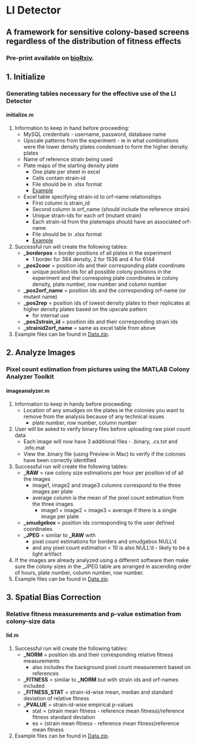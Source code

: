 # LI Detector
## A framework for sensitive colony-based screens regardless of the distribution of fitness effects
### Pre-print available on [bioRxiv](https://doi.org/10.1101/2020.06.27.175216).

## 1. Initialize
### Generating tables necessary for the effective use of the LI Detector
#### initialize.m

1. Information to keep in hand before proceeding:
    - MySQL credentials - username, password, database name
    - Upscale patterns from the experiment - ie in what combinations were the lower density plates condensed to form the higher density plates
    - Name of reference strain being used
    - Plate maps of the starting density plate
        - One plate per sheet in excel
        - Cells contain strain-id
        - File should be in .xlsx format
        - [Example](https://pitt-my.sharepoint.com/:x:/g/personal/sbp29_pitt_edu/EUqQET4XWYtNktm35JmFjrkBugFrj3fPiRk_Mk2MjN2MQQ)
    - Excel table specifying strain-id to orf-name relationships
        - First column is strain_id
        - Second column is orf_name (should include the reference strain)
        - Unique strain-ids for each orf (mutant strain)
        - Each strain-id from the platemaps should have an associated orf-name
        - File should be in .xlsx format
        - [Example](https://pitt-my.sharepoint.com/:x:/g/personal/sbp29_pitt_edu/EX_KyGzwFp9DvrcKN9pwREcBeWoA4viPlbWRnVuCxlKw6A)
2. Successful run will create the following tables:
    - <strong>_borderpos</strong> = border positions of all plates in the experiment
        - 1 border for 384 density, 2 for 1536 and 4 for 6144
    - <strong>_pos2coor</strong> = position ids and their corresponding plate coordinate
        - unique position ids for all possible colony positions in the experiment and thei correspoing plate coordinates ie colony density, plate number, row number and column number
    - <strong>_pos2orf_name</strong> = position ids and the corresponding orf-name (or mutant name)
    - <strong>_pos2rep</strong> = position ids of lowest density plates to their replicates at higher density plates based on the upscale pattern
        - for internal use
    - <strong>_pos2strain_id</strong> = position ids and their corresponding strain ids
    - <strong>_strainid2orf_name</strong> = same as excel table from above
3. Example files can be found in [Data.zip](https://github.com/sauriiiin/lidetector/blob/master/Data.zip).
    
## 2. Analyze Images
### Pixel count estimation from pictures using the MATLAB Colony Analyzer Toolkit
#### imageanalyzer.m

1. Information to keep in handy before proceeding:
    - Location of any smudges on the plates ie the colonies you want to remove from the analysis because of any technical issues
        - plate number, row number, column number
2. User will be asked to verify binary files before uploading raw pixel count data
    - Each image will now have 3 additional files - .binary, .cs.txt and .info.mat
    - View the .binary file (using Preview in Mac) to verify if the colonies have been correctly identified
3. Successful run will create the following tables:
    - <strong>_RAW</strong> = raw colony size estimations per hour per position id of all the images
        - image1, image2 and image3 columns correspond to the three images per plate
        - average column is the mean of the pixel count estimation from the three images
            - image1 = image2 = image3 = average if there is a single image per plate
    - <strong>_smudgebox</strong> = position ids corresponding to the user defined coordinates
    - <strong>_JPEG</strong> = similar to <strong>_RAW</strong> with
        - pixel count estimations for borders and smudgebox NULL'd
        - and any pixel count estimation < 10 is also NULL'd - likely to be a light artifact  
4. If the images are already analyzed using a different software then make sure the colony sizes in the _JPEG table are arranged in ascending order of hours, plate number, column number, row number.
5. Example files can be found in [Data.zip](https://github.com/sauriiiin/lidetector/blob/master/Data.zip).
    
## 3. Spatial Bias Correction
### Relative fitness measurements and p-value estimation from colony-size data
#### lid.m

1. Successful run will create the following tables:
    - <strong>_NORM</strong> = position ids and their corresponding relative fitness measurements
        - also includes the background pixel count measurement based on references
    - <strong>_FITNESS</strong> = similar to <strong>_NORM</strong> but with strain ids and orf-names included
    - <strong>_FITNESS_STAT</strong> = strain-id-wise mean, median and standard deviation of relative fitness
    - <strong>_PVALUE</strong> = strain-id-wise empirical p-values
        - stat = (strain mean fitness - reference mean fitness)/reference fitness standard deviation
        - es = (strain mean fitness - reference mean fitness)reference mean fitness
2. Example files can be found in [Data.zip](https://github.com/sauriiiin/lidetector/blob/master/Data.zip).
        
        
